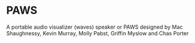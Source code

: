 # PAWS
A portable audio visualizer (waves) speaker or PAWS designed by  Mac Shaughnessy, Kevin Murray, Molly Pabst, Griffin Myslow and Chas Porter
